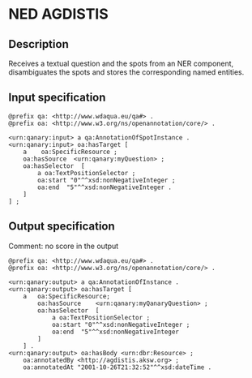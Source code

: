 # NED AGDISTIS

## Description

Receives a textual question and the spots from an NER component, disambiguates the spots and stores the corresponding
named entities.

## Input specification

```ttl
@prefix qa: <http://www.wdaqua.eu/qa#> .
@prefix oa: <http://www.w3.org/ns/openannotation/core/> .

<urn:qanary:input> a qa:AnnotationOfSpotInstance . 
<urn:qanary:input> oa:hasTarget [ 
    a    oa:SpecificResource ;
    oa:hasSource  <urn:qanary:myQuestion> ;
    oa:hasSelector  [
        a oa:TextPositionSelector ;
        oa:start "0"^^xsd:nonNegativeInteger ;
        oa:end  "5"^^xsd:nonNegativeInteger .
    ]
] ;
```

## Output specification

Comment: no score in the output

```ttl
@prefix qa: <http://www.wdaqua.eu/qa#> .
@prefix oa: <http://www.w3.org/ns/openannotation/core/> .

<urn:qanary:output> a qa:AnnotationOfInstance .
<urn:qanary:output> oa:hasTarget [
    a   oa:SpecificResource;
        oa:hasSource    <urn:qanary:myQanaryQuestion> ;
        oa:hasSelector  [
            a oa:TextPositionSelector ;
            oa:start "0"^^xsd:nonNegativeInteger ;
            oa:end  "5"^^xsd:nonNegativeInteger
        ]
    ] .
<urn:qanary:output> oa:hasBody <urn:dbr:Resource> ;
    oa:annotatedBy <http://agdistis.aksw.org> ;
    oa:annotatedAt "2001-10-26T21:32:52"^^xsd:dateTime .
```
